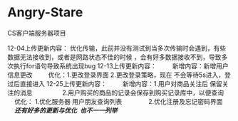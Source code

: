 # Angry-Stare
CS客户端服务器项目

12-04上传更新内容： 优化传输，此前并没有测试到当多次传输时会遇到，有些数据无法接收到，或者是网路状态不佳的时候 ，会有好多数据接收不到，导致多次执行for语句导致系统出现bug
12-13上传更新内容：
         新增内容：新增用户信息更改
         优化：1.更改登录界面 
              2.更改登录策略，现在 不会等待5s进入，登过后直接进入
12-25上传更新内容：
         新增内容：1.用户对商品关注后 保留关注的消息
                  2.用户购买的商品的记录会保存到购买记录库中，以便查询
         优化：  1.优化服务器 用户朋友查询列表
                2.优化注册及忘记密码界面
         ***************还有好多的更新与优化  也不一一列举***************

